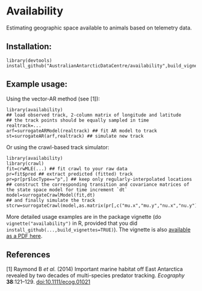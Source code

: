 # Availability

Estimating geographic space available to animals based on telemetry data.

## Installation:
```{r}
library(devtools)
install_github("AustralianAntarcticDataCentre/availability",build_vignettes=TRUE)
```

## Example usage:
Using the vector-AR method (see [1]):
```{r}
library(availability)
## load observed track, 2-column matrix of longitude and latitude
## the track points should be equally sampled in time
realtrack=...
arf=surrogateARModel(realtrack) ## fit AR model to track
st=surrogateAR(arf,realtrack) ## simulate new track
```

Or using the crawl-based track simulator:
```{r}
library(availability)
library(crawl)
fit=crwMLE(...) ## fit crawl to your raw data
pr=fit$pred ## extract predicted (fitted) track
pr=pr[pr$locType=="p",] ## keep only regularly-interpolated locations
## construct the corresponding transition and covariance matrices of the state space model for time increment `dt`
model=surrogateCrawlModel(fit,dt)
## and finally simulate the track
stcrw=surrogateCrawl(model,as.matrix(pr[,c("mu.x","mu.y","nu.x","nu.y")]),pr$date)
```

More detailed usage examples are in the package vignette (do `vignette("availability")` in R, provided that you did `install_github(...,build_vignettes=TRUE)`). The vignette is also [available as a PDF here](./vignettes/availability.pdf?raw=true).

## References
[1] Raymond B *et al.* (2014) Important marine habitat off East Antarctica revealed by two decades of multi-species predator tracking. *Ecography* **38**:121–129. [doi:10.1111/ecog.01021](http://dx.doi.org/10.1111/ecog.01021)
